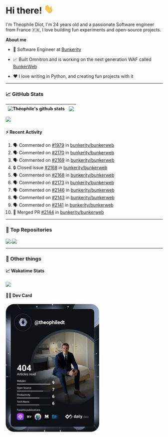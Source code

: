 # Hi there! <img src="./wave.gif" width="30px" height="30px" />

I'm Théophile Diot, I'm 24 years old and a passionate Software engineer from France 🇫🇷, I love building fun experiments and open-source projects.

**About me**

- 💼 Software Engineer at [Bunkerity](https://www.bunkerity.com/)

- 📈 Built Omnitron and is working on the next generation WAF called [BunkerWeb](https://www.bunkerweb.io)

- ❤️ I love writing in Python, and creating fun projects with it

---

### 📈 GitHub Stats

| <img align="center" src="https://github-readme-stats.vercel.app/api?username=TheophileDiot&show_icons=true&include_all_commits=true&theme=algolia&hide_border=true&rank_icon=github" alt="Théophile's github stats" /> | <img align="center" src="https://github-readme-stats.vercel.app/api/top-langs/?username=TheophileDiot&layout=compact&theme=algolia&hide_border=true" /> |
| ---------------------------------------------------------------------------------------------------------------------------------------------------------------------------------------------------------------------- | ------------------------------------------------------------------------------------------------------------------------------------------------------- |

![](https://github-readme-activity-graph.vercel.app/graph?username=TheophileDiot&theme=tokyo-night)

#### :zap: Recent Activity

<!--START_SECTION:activity-->
1. 🗣 Commented on [#1979](https://github.com/bunkerity/bunkerweb/issues/1979#issuecomment-2804174516) in [bunkerity/bunkerweb](https://github.com/bunkerity/bunkerweb)
2. 🗣 Commented on [#2170](https://github.com/bunkerity/bunkerweb/issues/2170#issuecomment-2804053459) in [bunkerity/bunkerweb](https://github.com/bunkerity/bunkerweb)
3. 🗣 Commented on [#2169](https://github.com/bunkerity/bunkerweb/issues/2169#issuecomment-2803824649) in [bunkerity/bunkerweb](https://github.com/bunkerity/bunkerweb)
4. 🔒 Closed issue [#2168](https://github.com/bunkerity/bunkerweb/issues/2168) in [bunkerity/bunkerweb](https://github.com/bunkerity/bunkerweb)
5. 🗣 Commented on [#2168](https://github.com/bunkerity/bunkerweb/issues/2168#issuecomment-2803822130) in [bunkerity/bunkerweb](https://github.com/bunkerity/bunkerweb)
6. 🗣 Commented on [#2173](https://github.com/bunkerity/bunkerweb/issues/2173#issuecomment-2803816249) in [bunkerity/bunkerweb](https://github.com/bunkerity/bunkerweb)
7. 🗣 Commented on [#2146](https://github.com/bunkerity/bunkerweb/issues/2146#issuecomment-2782261358) in [bunkerity/bunkerweb](https://github.com/bunkerity/bunkerweb)
8. 🗣 Commented on [#2143](https://github.com/bunkerity/bunkerweb/issues/2143#issuecomment-2782259581) in [bunkerity/bunkerweb](https://github.com/bunkerity/bunkerweb)
9. 🗣 Commented on [#2141](https://github.com/bunkerity/bunkerweb/issues/2141#issuecomment-2782258684) in [bunkerity/bunkerweb](https://github.com/bunkerity/bunkerweb)
10. 🎉 Merged PR [#2144](https://github.com/bunkerity/bunkerweb/pull/2144) in [bunkerity/bunkerweb](https://github.com/bunkerity/bunkerweb)
<!--END_SECTION:activity-->

---

### 🔧 Top Repositories

<a href="https://github.com/bunkerity/bunkerweb">
  <img align="center" src="https://github-readme-stats.vercel.app/api/pin/?username=Bunkerity&repo=bunkerweb&theme=algolia" />
</a>
<a href="https://github.com/TheophileDiot/Omnitron">
  <img align="center" src="https://github-readme-stats.vercel.app/api/pin/?username=TheophileDiot&repo=Omnitron&theme=algolia" />
</a>

---

### 🎉 Other things

#### 📈 Wakatime Stats

<a href="https://wakatime.com/@theophile_bunkerity">
  <img align="center" src="https://github-readme-stats.vercel.app/api/wakatime?username=3aa5ce41-c253-43d9-8441-a721e446a45f&layout=compact&theme=algolia" />
</a>

#### 👨‍💻 Dev Card

<a href="https://app.daily.dev/TheophileDt">
  <img src="./devcard.svg" width="300" alt="Théophile Diot's Dev Card"/>
</a>
